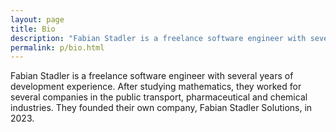 ```yaml
---
layout: page
title: Bio
description: "Fabian Stadler is a freelance software engineer with several years of experience in development."
permalink: p/bio.html
---
```


Fabian Stadler is a freelance software engineer with several years of development experience. After studying mathematics, they worked for several companies in the public transport, pharmaceutical and chemical industries. They founded their own company, Fabian Stadler Solutions, in 2023.

